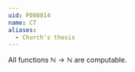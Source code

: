 ```yaml
---
uid: P000014
name: CT
aliases:
  - Church's thesis
---
```

All functions $\mathbb{N} \to \mathbb{N}$ are computable.
